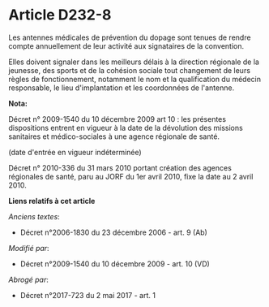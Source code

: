 # Article D232-8

Les antennes médicales de prévention du dopage sont tenues de rendre compte annuellement de leur activité aux signataires de
la convention.

Elles doivent signaler dans les meilleurs délais à la direction régionale de la jeunesse, des sports et de la cohésion
sociale tout changement de leurs règles de fonctionnement, notamment le nom et la qualification du médecin responsable, le
lieu d'implantation et les coordonnées de l'antenne.

**Nota:**

Décret n° 2009-1540 du 10 décembre 2009 art 10 : les présentes dispositions entrent en vigueur à la date de la dévolution des
missions sanitaires et médico-sociales à une agence régionale de santé. 

(date d'entrée en vigueur indéterminée)

Décret n° 2010-336 du 31 mars 2010 portant création des agences régionales de santé, paru au JORF du 1er avril 2010, fixe la
date au 2 avril 2010.

**Liens relatifs à cet article**

_Anciens textes_:

  - Décret n°2006-1830 du 23 décembre 2006 - art. 9 (Ab)

_Modifié par_:

  - Décret n°2009-1540 du 10 décembre 2009 - art. 10 (VD)

_Abrogé par_:

  - Décret n°2017-723 du 2 mai 2017 - art. 1

